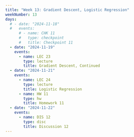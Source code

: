 ```yaml
---
title: "Week 13: Gradient Descent, Logistic Regression"
weekNumber: 13
days:
  # - date: "2024-11-18"
  #   events:
      # - name: CHK 11
      #   type: checkpoint
      #   title: Checkpoint 11
  - date: "2024-11-19"
    events:
      - name: LEC 23
        type: lecture
        title: Gradient Descent, Continued
  - date: "2024-11-21"
    events:
      - name: LEC 24
        type: lecture
        title: Logistic Regression
      - name: HW 11
        type: hw
        title: Homework 11
  - date: "2024-11-22"
    events:
      - name: DIS 12
        type: disc
        title: Discussion 12
---
```

